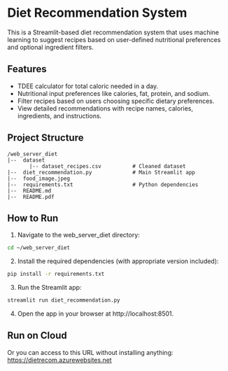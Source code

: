 # Diet Recommendation System 
This is a Streamlit-based diet recommendation system that uses machine learning to suggest recipes based on user-defined nutritional preferences and optional ingredient filters. 

## Features 
- TDEE calculator for total caloric needed in a day.
- Nutritional input preferences like calories, fat, protein, and sodium. 
- Filter recipes based on users choosing specific dietary preferences. 
- View detailed recommendations with recipe names, calories, ingredients, and instructions.

## Project Structure
```
/web_server_diet
|--  dataset
       |-- dataset_recipes.csv          # Cleaned dataset
|--  diet_recommendation.py             # Main Streamlit app
|--  food_image.jpeg	
|--  requirements.txt                   # Python dependencies
|--  README.md
|--  README.pdf
```

## How to Run 
1. Navigate to the web_server_diet directory:
```bash 
cd ~/web_server_diet
```
2. Install the required dependencies (with appropriate version included):
```bash
pip install -r requirements.txt
```
3. Run the Streamlit app:
```bash
streamlit run diet_recommendation.py
```
4. Open the app in your browser at http://localhost:8501.

## Run on Cloud
Or you can access to this URL without installing anything: https://dietrecom.azurewebsites.net

